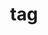 ---
title: "tag"
layout: tags
permalink: /tags/
author_profile: true
publised: true
sidebar_main: true
---
